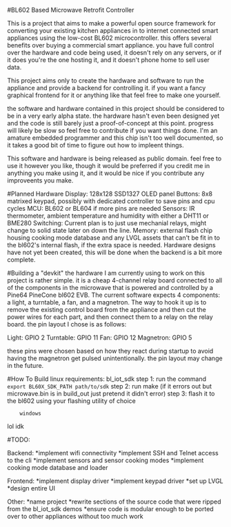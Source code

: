#BL602 Based Microwave Retrofit Controller

This is a project that aims to make a powerful open source framework for converting your existing kitchen appliances in to internet connected smart appliances using the low-cost BL602 microcontroller. this offers several benefits over buying a commercial smart appliance. you have full control over the hardware and code being used, it doesn't rely on any servers, or if it does you're the one hosting it, and it doesn't phone home to sell user data.

This project aims only to create the hardware and software to run the appliance and provide a backend for controlling it. if you want a fancy graphical frontend for it or anything like that feel free to make one yourself. 

the software and hardware contained in this project should be considered to be in a very early alpha state. the hardware hasn't even been designed yet and the code is still barely just a proof-of-concept at this point. progress will likely be slow so feel free to contribute if you want things done. I'm an amature embedded programmer and this chip isn't too well documented, so it takes a good bit of time to figure out how to impleent things.

This software and hardware is being released as public domain. feel free to use it however you like, though it would be preferred if you credit me in anything you make using it, and it would be nice if you contribute any improveents you make.

#Planned Hardware
Display: 128x128 SSD1327 OLED panel
Buttons: 8x8 matrixed keypad, possibly with dedicated controller to save pins and cpu cycles
MCU: BL602 or BL604 if more pins are needed
Sensors: IR thermometer, ambient temperature and humidity with either a DHT11 or BME280
Switching: Current plan is to just use mechanial relays, might change to solid state later on down the line.
Memory: external flash chip housing cooking mode database and any LVGL assets that can't be fit in to the bl602's internal flash, if the extra space is needed.
Hardware designs have not yet been created, this will be done when the backend is a bit more complete.

#Building a "devkit"
the hardware I am currently using to work on this project is rather simple. it is a cheap 4-channel relay board connected to all of the components in the microwave that is powered and controlled by a Pine64 PineCone bl602 EVB.
The current software expects 4 components: a light, a turntable, a fan, and a magnetron.
The way to hook it up is to remove the existing control board from the appliance and then cut the power wires for each part, and then connect them to a relay on the relay board. the pin layout I chose is as follows:

Light: GPIO 2
Turntable: GPIO 11
Fan: GPIO 12
Magnetron: GPIO 5

these pins were chosen based on how they react during startup to avoid having the magnetron get pulsed unintentionally. the pin layout may change in the future.

#How To Build
        linux
requirements: bl_iot_sdk
step 1: run the command `export BL60X_SDK_PATH path/to/sdk`
step 2: run make (if it errors out but microwave.bin is in build_out just pretend it didn't error)
step 3: flash it to the bl602 using your flashing utility of choice

        windows
lol idk

#TODO:

Backend:
*implement wifi connectivity
*implement SSH and Telnet access to the cli
*implement sensors and sensor cooking modes
*implement cooking mode database and loader

Frontend:
*implement display driver
*implement keypad driver
*set up LVGL
*design entire UI

Other:
*name project
*rewrite sections of the source code that were ripped from the bl_iot_sdk demos
*ensure code is modular enough to be ported over to other appliances without too much work

